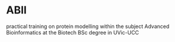 # ABII
practical training on protein modelling within the subject Advanced Bioinformatics at the Biotech BSc degree in UVic-UCC
